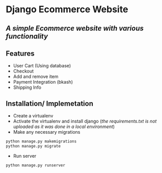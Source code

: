 # Django Ecommerce Website
## _A simple Ecommerce website with various functionality_

## Features
 - User Cart (Using database)
 - Checkout
 - Add and remove item
 - Payment Integration (bkash)
 - Shipping Info


## Installation/ Implemetation
 - Create a virtualenv
 - Activate the virtualenv and install django (_the requirements.txt is not uploaded as it was done in a local environment_)
 - Make any necessary migrations 
```sh
python manage.py makemigrations
python manage.py migrate
```
 - Run server
```sh
python manage.py runserver
```


